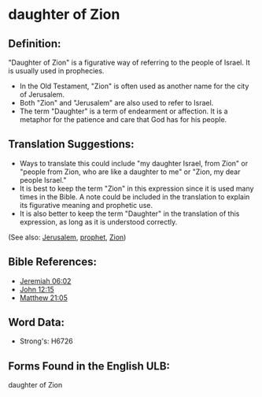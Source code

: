 # daughter of Zion

## Definition:

"Daughter of Zion" is a figurative way of referring to the people of Israel. It is usually used in prophecies.

* In the Old Testament, "Zion" is often used as another name for the city of Jerusalem.
* Both "Zion" and "Jerusalem" are also used to refer to Israel.
* The term "Daughter" is a term of endearment or affection. It is a metaphor for the patience and care that God has for his people.

## Translation Suggestions:

* Ways to translate this could include "my daughter Israel, from Zion" or "people from Zion, who are like a daughter to me" or "Zion, my dear people Israel."
* It is best to keep the term "Zion" in this expression since it is used many times in the Bible. A note could be included in the translation to explain its figurative meaning and prophetic use.
* It is also better to keep the term "Daughter" in the translation of this expression, as long as it is understood correctly.

(See also: [Jerusalem](../names/jerusalem.md), [prophet](../kt/prophet.md), [Zion](../kt/zion.md))

## Bible References:

* [Jeremiah 06:02](rc://en/tn/help/jer/06/02)
* [John 12:15](rc://en/tn/help/jhn/12/15)
* [Matthew 21:05](rc://en/tn/help/mat/21/05)

## Word Data:

* Strong's: H6726

## Forms Found in the English ULB:

daughter of Zion
